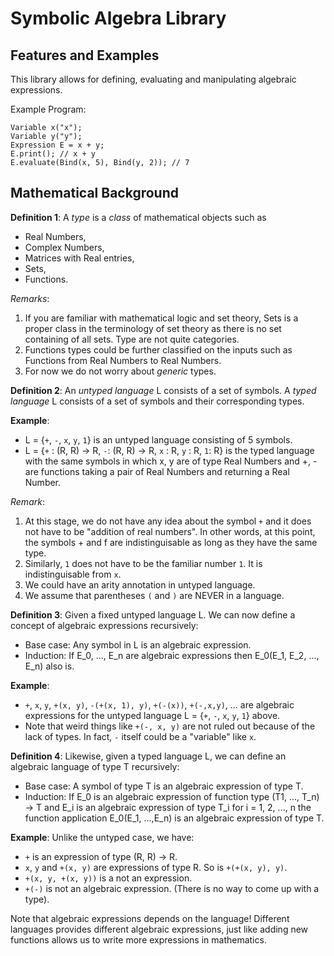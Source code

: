 Symbolic Algebra Library
========================

Features and Examples
---------------------

This library allows for defining, evaluating and manipulating algebraic expressions.

Example Program:

    Variable x("x");
    Variable y("y");
    Expression E = x + y;
    E.print(); // x + y
    E.evaluate(Bind(x, 5), Bind(y, 2)); // 7

Mathematical Background
-----------------------

**Definition 1**: A *type* is a _class_ of mathematical objects such as
 - Real Numbers,
 - Complex Numbers,
 - Matrices with Real entries,
 - Sets,
 - Functions.

*Remarks*:
 1. If you are familiar with mathematical logic and set theory, Sets is a proper class in the terminology of set theory as there is no set containing of all sets. Type are not quite categories.
 2. Functions types could be further classified on the inputs such as Functions from Real Numbers to Real Numbers.
 3. For now we do not worry about *generic* types.

**Definition 2**: An *untyped language* L consists of a set of symbols.
A *typed language* L consists of a set of symbols and their corresponding types.

**Example**:
 - L = {`+`, `-`, `x`, `y`, `1`} is an untyped language consisting of 5 symbols.
 - L = {`+` : (R, R) -> R, `-`: (R, R) -> R, `x` : R, `y` : R, `1`: R} is the typed language with the same symbols in which x, y are of type Real Numbers and +, - are functions taking a pair of Real Numbers and returning a Real Number.

*Remark*:
 1. At this stage, we do not have any idea about the symbol `+` and it does not have to be "addition of real numbers". In other words, at this point, the symbols + and f are indistinguisable as long as they have the same type.
 2. Similarly, `1` does not have to be the familiar number `1`. It is indistinguisable from `x`.
 3. We could have an arity annotation in untyped language.
 4. We assume that parentheses `(` and `)` are NEVER in a language.

**Definition 3**: Given a fixed untyped language L. We can now define a concept of algebraic expressions recursively:
 - Base case: Any symbol in L is an algebraic expression.
 - Induction: If E_0, ..., E_n are algebraic expressions then E_0(E_1, E_2, ..., E_n) also is.

**Example**:
 - `+`, `x`, `y`, `+(x, y)`, `-(+(x, 1), y)`, `+(-(x))`, `+(-,x,y)`, ... are algebraic expressions for the untyped language L = {`+`, `-`, `x`, `y`, `1`} above.
 - Note that weird things like `+(-, x, y)` are not ruled out because of the lack of types. In fact, `-` itself could be a "variable" like `x`.
 
**Definition 4**: Likewise, given a typed language L, we can define an algebraic language of type T recursively:
 - Base case: A symbol of type T is an algebraic expression of type T.
 - Induction: If E_0 is an algebraic expression of function type (T1, ..., T_n) -> T and E_i is an algebraic expression of type T_i for i = 1, 2, ..., n the function application E_0(E_1, ...,E_n) is an algebraic expression of type T.

**Example**: Unlike the untyped case, we have:
 - `+` is an expression of type (R, R) -> R.
 - `x`, `y` and `+(x, y)` are expressions of type R. So is `+(+(x, y), y)`.
 - `+(x, y, +(x, y))` is a not an expression.
 - `+(-)` is not an algebraic expression. (There is no way to come up with a type).

Note that algebraic expressions depends on the language!
Different languages provides different algebraic expressions, just like adding new functions allows us to write more expressions in mathematics.
